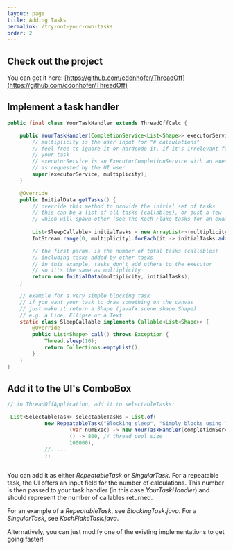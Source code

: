```yaml
---
layout: page
title: Adding Tasks
permalink: /try-out-your-own-tasks
order: 2
---
```

## Check out the project

You can get it here: [https://github.com/cdonhofer/ThreadOff](https://github.com/cdonhofer/ThreadOff)

## Implement a task handler
```java
public final class YourTaskHandler extends ThreadOffCalc {

    public YourTaskHandler(CompletionService<List<Shape>> executorService, int multiplicity) {
	    // multiplicity is the user input for "# calculations"
	    // feel free to ignore it or hardcode it, if it's irrelevant for 
	    // your task
	    // executorService is an ExecutorCompletionService with an executor
	    // as requested by the UI user
        super(executorService, multiplicity);
    }

    @Override
    public InitialData getTasks() {
	    // override this method to provide the initial set of tasks
	    // this can be a list of all tasks (callables), or just a few
	    // which will spawn other (see the Koch Flake tasks for an example of that)
	    
        List<SleepCallable> initialTasks = new ArrayList<>(multiplicity);
        IntStream.range(0, multiplicity).forEach(it -> initialTasks.add(new SleepCallable()));

		// the first param. is the number of total tasks (callables)
		// including tasks added by other tasks
		// in this example, tasks don't add others to the executor
		// so it's the same as multiplicity
        return new InitialData(multiplicity, initialTasks);
    }

	// example for a very simple blocking task
	// if you want your task to draw something on the canvas
	// just make it return a Shape (javafx.scene.shape.Shape)
	// e.g. a Line, Ellipse or a Text
    static class SleepCallable implements Callable<List<Shape>> {
        @Override
        public List<Shape> call() throws Exception {
            Thread.sleep(10);
            return Collections.emptyList();
        }
    }
}
```

## Add it to the UI's ComboBox
```java
// in ThreadOffApplication, add it to selectableTasks:

 List<SelectableTask> selectableTasks = List.of(
            new RepeatableTask("Blocking sleep", "Simply blocks using Thread.sleep(10)",
                    (var numExec) -> new YourTaskHandler(completionService, numExec),
                    () -> 800, // thread pool size
                    100000),
            //.....
            );
                    

```

You can add it as either *RepeatableTask* or *SingularTask*. For a repeatable task, the UI offers an input field for the number of calculations. This number is then passed to your task handler (in this case *YourTaskHandler*) and should represent the number of callables returned.

For an example of a *RepeatableTask*, see *BlockingTask.java*. For a *SingularTask*, see *KochFlakeTask.java*.

Alternatively, you can just modify one of the existing implementations to get going faster! 